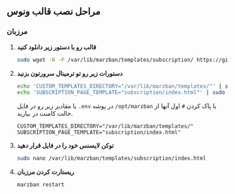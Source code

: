 ## مراحل نصب قالب ونوس

### مرزبان

1. **قالب رو با دستور زیر دانلود کنید**
   ```sh
   sudo wget -N -P /var/lib/marzban/templates/subscription/ https://github.com/MR-MKZ/VenusTemplate/releases/download/v1.0.2/index.html
   ```

2. **دستورات زیر رو تو ترمینال سرورتون بزنید**
   ```sh
   echo 'CUSTOM_TEMPLATES_DIRECTORY="/var/lib/marzban/templates/"' | sudo tee -a /opt/marzban/.env
   echo 'SUBSCRIPTION_PAGE_TEMPLATE="subscription/index.html"' | sudo tee -a /opt/marzban/.env
   ```
   یا مقادیر زیر رو در فایل `.env` در پوشه `/opt/marzban` با پاک کردن `#` اول آنها از حالت کامنت در بیارید.
   ```
   CUSTOM_TEMPLATES_DIRECTORY="/var/lib/marzban/templates/"
   SUBSCRIPTION_PAGE_TEMPLATE="subscription/index.html"
   ```

3. **توکن لایسنس خود را در فایل قرار دهید**
   ```sh
   sudo nano /var/lib/marzban/templates/subscription/index.html
   ```

4. **ریستارت کردن مرزبان**
   ```sh
   marzban restart
   ```
